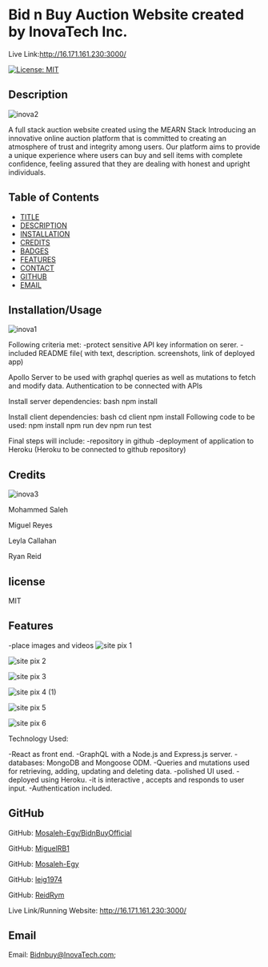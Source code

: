 # Bid n Buy Auction Website created by InovaTech Inc.

Live Link:http://16.171.161.230:3000/


[![License: MIT](https://img.shields.io/badge/License-MIT-yellow.svg)](https://opensource.org/licenses/MIT)


## Description

![inova2](https://github.com/Mosaleh-Egy/BidnBuyOfficial/assets/123789106/5805b2df-a7df-4642-987a-e7d23da129b3)


A full stack auction website created using the MEARN Stack Introducing an innovative online auction platform that is committed to creating an atmosphere of trust and integrity among users. Our platform aims to provide a unique experience where users can buy and sell items with complete confidence, feeling assured that they are dealing with honest and upright individuals.


## Table of Contents

* [TITLE](#title)
* [DESCRIPTION](#description)
* [INSTALLATION](#installation)
* [CREDITS](#credits)
* [BADGES](#badges)
* [FEATURES](#features)
* [CONTACT](#contact)
* [GITHUB](#github)
* [EMAIL](#email)





## Installation/Usage

![inova1](https://github.com/Mosaleh-Egy/BidnBuyOfficial/assets/123789106/4eb4abaf-a9d0-4b78-91c5-04e2cf02c39e)


Following criteria met: -protect sensitive API key information on serer. -included README file( with text, description. screenshots, link of deployed app)

Apollo Server to be used with graphql queries as well as mutations to fetch and modify data. Authentication to be connected with APIs

Install server dependencies: bash npm install

Install client dependencies: bash cd client npm install
Following code to be used: npm install npm run dev npm run test

Final steps will include: -repository in github -deployment of application to Heroku (Heroku to be connected to github repository)


## Credits

![inova3](https://github.com/Mosaleh-Egy/BidnBuyOfficial/assets/123789106/6e3a5067-0998-4452-be60-193be05c01c8)


Mohammed Saleh 

Miguel Reyes 

Leyla Callahan 

Ryan Reid

## license
MIT

## Features  

-place images and videos
![site pix 1](https://github.com/Mosaleh-Egy/BidnBuyOfficial/assets/121817713/cbf84ef9-d3d1-4d56-973e-36aff153e519)

![site pix 2](https://github.com/Mosaleh-Egy/BidnBuyOfficial/assets/121817713/083d8784-2817-418e-8ebd-7b96a2944c15)

![site pix 3](https://github.com/Mosaleh-Egy/BidnBuyOfficial/assets/121817713/fc4b340b-cfef-4174-82a3-5e8d829f9b86)

![site pix 4 (1)](https://github.com/Mosaleh-Egy/BidnBuyOfficial/assets/121817713/c7dd8a3d-f9c5-499a-9494-ef3594cdb357)

![site pix 5](https://github.com/Mosaleh-Egy/BidnBuyOfficial/assets/121817713/cda0973f-2373-4a66-ad4a-45200a3b1cd9)

![site pix 6](https://github.com/Mosaleh-Egy/BidnBuyOfficial/assets/121817713/b4550914-03c3-4075-8d27-08c0d6f136c5)

Technology Used:

-React as front end. -GraphQL with a Node.js and Express.js server. -databases: MongoDB and Mongoose ODM. -Queries and mutations used for retrieving, adding, updating and deleting data. -polished UI used. -deployed using Heroku. -it is interactive , accepts and responds to user input. -Authentication included.


## GitHub

GitHub: [Mosaleh-Egy/BidnBuyOfficial](https://github.com/Mosaleh-Egy/BidnBuyOfficial)

GitHub: [MiguelRB1](https://github.com/MiguelRB1)

GitHub: [Mosaleh-Egy](https://github.com/Mosaleh-Egy)

GitHub: [leig1974](https://github.com/leig1974)

GitHub: [ReidRym](https://github.com/ReidRym)

Live Link/Running Website:
http://16.171.161.230:3000/



## Email
Email: [Bidnbuy@InovaTech.com](mailto:Bidnbuy@InovaTech.com);









